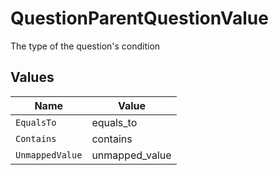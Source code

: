 # QuestionParentQuestionValue

The type of the question's condition


## Values

| Name            | Value           |
| --------------- | --------------- |
| `EqualsTo`      | equals_to       |
| `Contains`      | contains        |
| `UnmappedValue` | unmapped_value  |